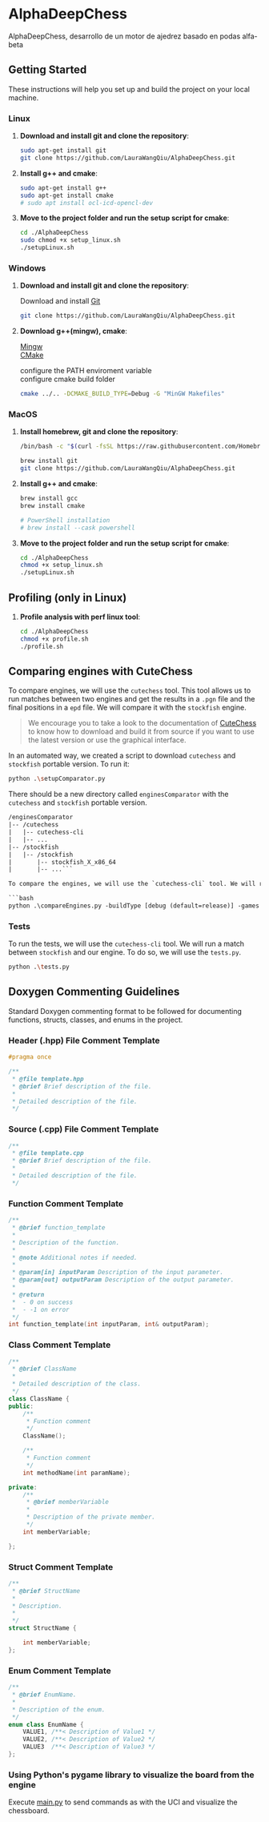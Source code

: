 # AlphaDeepChess

AlphaDeepChess, desarrollo de un motor de ajedrez basado en podas alfa-beta

## Getting Started

These instructions will help you set up and build the project on your local machine.

### Linux

1. **Download and install git and clone the repository**:

    ```bash
    sudo apt-get install git
    git clone https://github.com/LauraWangQiu/AlphaDeepChess.git
    ```

2. **Install g++ and cmake**:

    ```bash
    sudo apt-get install g++
    sudo apt-get install cmake
    # sudo apt install ocl-icd-opencl-dev
    ```

3. **Move to the project folder and run the setup script for cmake**:

    ```bash
    cd ./AlphaDeepChess
    sudo chmod +x setup_linux.sh
    ./setupLinux.sh
    ```

### Windows

1. **Download and install git and clone the repository**:

    Download and install [Git](https://git-scm.com/downloads/win)

    ```bash
    git clone https://github.com/LauraWangQiu/AlphaDeepChess.git
    ```

2. **Download g++(mingw), cmake**:

    [Mingw](https://www.mingw-w64.org/downloads/)  
    [CMake](https://cmake.org/download/)  
    <!-- OpenCL:
    - [NVIDIA](https://developer.nvidia.com/cuda-downloads)
    - [AMD](https://www.amd.com/en/developer.html)
    - [Intel](https://www.intel.com/content/www/us/en/developer/articles/tool/tools-for-opencl-applications.html) -->

    configure the PATH enviroment variable  
    configure cmake build folder

    ```bash
    cmake ../.. -DCMAKE_BUILD_TYPE=Debug -G "MinGW Makefiles"
    ```

### MacOS

1. **Install homebrew, git and clone the repository**:

    ```bash
    /bin/bash -c "$(curl -fsSL https://raw.githubusercontent.com/Homebrew/install/HEAD/install.sh)"

    brew install git
    git clone https://github.com/LauraWangQiu/AlphaDeepChess.git
    ```

2. **Install g++ and cmake**:

    ```bash
    brew install gcc
    brew install cmake

    # PowerShell installation
    # brew install --cask powershell
    ```

    <!-- OpenCL is pre-installed on MacOS. -->

3. **Move to the project folder and run the setup script for cmake**:

    ```bash
    cd ./AlphaDeepChess
    chmod +x setup_linux.sh
    ./setupLinux.sh
    ```

## Profiling (only in Linux)

1. **Profile analysis with perf linux tool**:

    ```bash
    cd ./AlphaDeepChess
    chmod +x profile.sh
    ./profile.sh
    ```

## Comparing engines with CuteChess

To compare engines, we will use the `cutechess` tool. This tool allows us to run matches between two engines and get the results in a `.pgn` file and the final positions in a `epd` file. We will compare it with the `stockfish` engine.

> We encourage you to take a look to the documentation of [CuteChess](https://github.com/cutechess/cutechess/wiki/Building-from-source) to know how to download and build it from source if you want to use the latest version or use the graphical interface.

In an automated way, we created a script to download `cutechess` and `stockfish` portable version. To run it:

```bash
python .\setupComparator.py
```

There should be a new directory called `enginesComparator` with the `cutechess` and `stockfish` portable version.

```txt
/enginesComparator
|-- /cutechess
|   |-- cutechess-cli
|   |-- ...
|-- /stockfish
|   |-- /stockfish
|       |-- stockfish_X_x86_64
|       |-- ...```

To compare the engines, we will use the `cutechess-cli` tool. We will run a match between `stockfish` and our engine. To do so, we will use the `compareEngines.py`.

```bash
python .\compareEngines.py -buildType [debug (default=release)] -games [num_games (default=10)] -tc [time_control (default=INF)] -st [search_time (default=INF)] -timemargin [time_margin (default=500ms)] -depth [depth (default=INF)] -concurrency [concurrency (default=0)]
```

### Tests

To run the tests, we will use the `cutechess-cli` tool. We will run a match between `stockfish` and our engine. To do so, we will use the `tests.py`.

```bash
python .\tests.py
```

## Doxygen Commenting Guidelines

Standard Doxygen commenting format to be followed for documenting functions, structs, classes, and enums in the project.

### Header (.hpp) File Comment Template

```cpp
#pragma once

/**
 * @file template.hpp
 * @brief Brief description of the file.
 *
 * Detailed description of the file.
 */
```

### Source (.cpp) File Comment Template

```cpp
/**
 * @file template.cpp
 * @brief Brief description of the file.
 *
 * Detailed description of the file.
 */
```

### Function Comment Template

```cpp
/**
 * @brief function_template
 *
 * Description of the function.
 *  
 * @note Additional notes if needed.
 * 
 * @param[in] inputParam Description of the input parameter.
 * @param[out] outputParam Description of the output parameter.
 *
 * @return
 *  - 0 on success
 *  - -1 on error
 */
int function_template(int inputParam, int& outputParam);
```

### Class Comment Template

```cpp
/**
 * @brief ClassName
 *
 * Detailed description of the class.
 */
class ClassName {
public:
    /**
     * Function comment
     */
    ClassName();

    /**
     * Function comment
     */
    int methodName(int paramName);

private:
    /**
     * @brief memberVariable
     * 
     * Description of the private member.
     */
    int memberVariable;

};
```

### Struct Comment Template

```cpp
/**
 * @brief StructName
 *
 * Description.
 * 
 */
struct StructName {

    int memberVariable;
};
```

### Enum Comment Template

```cpp
/**
 * @brief EnumName.
 *
 * Description of the enum.
 */
enum class EnumName {
    VALUE1, /**< Description of Value1 */
    VALUE2, /**< Description of Value2 */
    VALUE3  /**< Description of Value3 */
};
```

### Using Python's pygame library to visualize the board from the engine

Execute [main.py](main.py) to send commands as with the UCI and visualize the chessboard.
